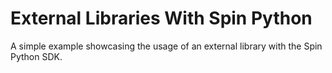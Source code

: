 # External Libraries With Spin Python

A simple example showcasing the usage of an external library with the Spin Python SDK.